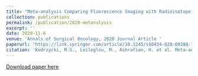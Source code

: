 ```yaml
---
title: "Meta-analysis Comparing Fluorescence Imaging with Radioisotope and Blue Dye-Guided Sentinel Node Identification for Breast Cancer Surgery"
collection: publications
permalink: /publication/2020-metanalysis
excerpt: ''
date: 2020-11-6
venue: 'Annals of Surgical Oncology, 2020 Journal Article '
paperurl: 'https://link.springer.com/article/10.1245/s10434-020-09288-7#Sec3'
citation: 'Kedrzycki, M.S., Leiloglou, M., Ashrafian, H. et al. Meta-analysis Comparing Fluorescence Imaging with Radioisotope and Blue Dye-Guided Sentinel Node Identification for Breast Cancer Surgery. Ann Surg Oncol (2020). https://doi.org/10.1245/s10434-020-09288-7'
---
```


[Download paper here](https://link.springer.com/article/10.1245/s10434-020-09288-7#Sec3)